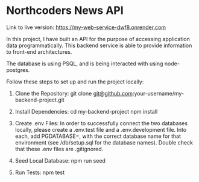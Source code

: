 # Northcoders News API

Link to live version: https://my-web-service-dwf8.onrender.com

In this project, I have built an API for the purpose of accessing application data programmatically. This backend service is able to provide information to front-end architectures.

The database is using PSQL, and is being interacted with using node-postgres.

Follow these steps to set up and run the project locally:

1. Clone the Repository: 
git clone git@github.com:your-username/my-backend-project.git

2. Install Dependencies: 
cd my-backend-project
npm install

3. Create .env Files:
In order to successfully connect the two databases locally, please create a .env.test file and a .env.development file. Into each, add PGDATABASE=, with the correct database name for that environment (see /db/setup.sql for the database names). Double check that these .env files are .gitignored.

4. Seed Local Database:
npm run seed

5. Run Tests:
npm test


